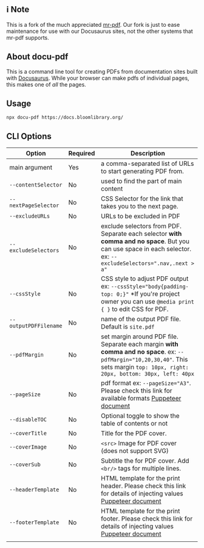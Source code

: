## ℹ️ Note

This is a fork of the much appreciated [mr-pdf](https://github.com/kohheepeace/mr-pdf). Our fork is just to ease maintenance for use with our Docusaurus sites, not the other systems that mr-pdf supports.

## About docu-pdf

This is a command line tool for creating PDFs from documentation sites built with [Docusaurus](https://docusaurus.io). While your browser can make pdfs of individual pages, this makes one of _all_ the pages.

## Usage

```shell
npx docu-pdf https://docs.bloomlibrary.org/
```

## CLI Options

| Option                | Required | Description                                                                                                                                                                        |
| --------------------- | -------- | ---------------------------------------------------------------------------------------------------------------------------------------------------------------------------------- |
| main argument         | Yes      | a comma-separated list of URLs to start generating PDF from.                                                                                                                       |
| `--contentSelector`   | No       | used to find the part of main content                                                                                                                                              |
| `--nextPageSelector`  | No       | CSS Selector for the link that takes you to the next page.                                                                                                                         |
| `--excludeURLs`       | No       | URLs to be excluded in PDF                                                                                                                                                         |
| `--excludeSelectors`  | No       | exclude selectors from PDF. Separate each selector **with comma and no space**. But you can use space in each selector. ex: `--excludeSelectors=".nav,.next > a"`                  |
| `--cssStyle`          | No       | CSS style to adjust PDF output ex: `--cssStyle="body{padding-top: 0;}"` \*If you're project owner you can use `@media print { }` to edit CSS for PDF.                              |
| `--outputPDFFilename` | No       | name of the output PDF file. Default is `site.pdf`                                                                                                                                 |
| `--pdfMargin`         | No       | set margin around PDF file. Separate each margin **with comma and no space**. ex: `--pdfMargin="10,20,30,40"`. This sets margin `top: 10px, right: 20px, bottom: 30px, left: 40px` |
| `--pageSize`          | No       | pdf format ex: `--pageSize="A3"`. Please check this link for available formats [Puppeteer document](https://pptr.dev/#?product=Puppeteer&version=v5.2.1&show=api-pagepdfoptions)   |
| `--disableTOC`        | No       | Optional toggle to show the table of contents or not                                                                                                                               |
| `--coverTitle`        | No       | Title for the PDF cover.                                                                                                                                                           |
| `--coverImage`        | No       | `<src>` Image for PDF cover (does not support SVG)                                                                                                                                 |
| `--coverSub`          | No       | Subtitle the for PDF cover. Add `<br/>` tags for multiple lines.                                                                                                                   |
| `--headerTemplate`    | No       | HTML template for the print header. Please check this link for details of injecting values [Puppeteer document](https://pptr.dev/#?product=Puppeteer&show=api-pagepdfoptions)      |
| `--footerTemplate`    | No       | HTML template for the print footer. Please check this link for details of injecting values [Puppeteer document](https://pptr.dev/#?product=Puppeteer&show=api-pagepdfoptions)      |
|                       |          |                                                                                                                                                                                    |
